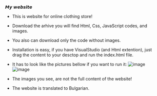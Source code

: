 𝙈𝙮 𝙬𝙚𝙗𝙨𝙞𝙩𝙚
- This is website for online clothing store!
- Download the arhive you will find Html, Css, JavaScript codes, and images.
- You also can download only the code without images.
- Installation is easy, if you have VisualStudio (and Html extention), just drag the content to your desctop and run the index.html file.
- It has to look like the pictures bellow if you want to run it:
![image](https://github.com/user-attachments/assets/330d657d-8231-4136-a504-af473a37ae61)
![image](https://github.com/user-attachments/assets/e4850040-9ac6-4eed-8e56-81246f607106)

- The images you see, are not the full content of the website!
- The website is translated to Bulgarian.

